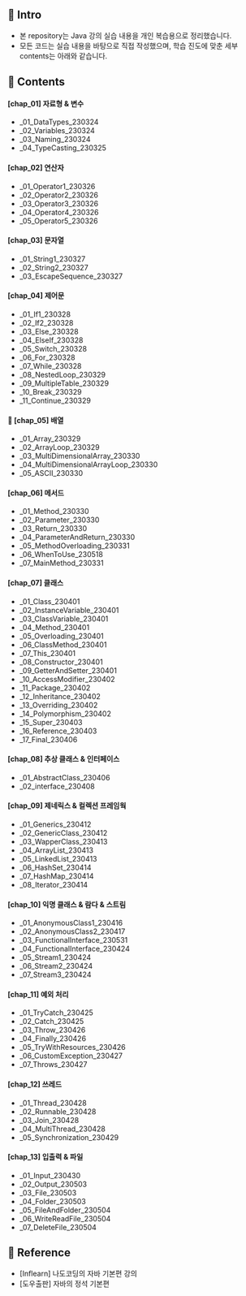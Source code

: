 ####
## 📌  Intro
- 본 repository는 Java 강의 실습 내용을 개인 복습용으로 정리했습니다.
- 모든 코드는 실습 내용을 바탕으로 직접 작성했으며, 학습 진도에 맞춘 세부 contents는 아래와 같습니다.
####
## 📌  Contents
#### [chap_01] 자료형 & 변수
- _01_DataTypes_230324
- _02_Variables_230324
- _03_Naming_230324
- _04_TypeCasting_230325
####
#### [chap_02] 연산자
- _01_Operator1_230326
- _02_Operator2_230326
- _03_Operator3_230326
- _04_Operator4_230326
- _05_Operator5_230326
####
#### [chap_03] 문자열
- _01_String1_230327
- _02_String2_230327
- _03_EscapeSequence_230327
####
#### [chap_04] 제어문
- _01_If1_230328
- _02_If2_230328
- _03_Else_230328
- _04_ElseIf_230328
- _05_Switch_230328
- _06_For_230328
- _07_While_230328
- _08_NestedLoop_230329
- _09_MultipleTable_230329
- _10_Break_230329
- _11_Continue_230329
####
#### 📌 [chap_05] 배열
- _01_Array_230329
- _02_ArrayLoop_230329
- _03_MultiDimensionalArray_230330
- _04_MultiDimensionalArrayLoop_230330
- _05_ASCII_230330
####
#### [chap_06] 메서드
- _01_Method_230330
- _02_Parameter_230330
- _03_Return_230330
- _04_ParameterAndReturn_230330
- _05_MethodOverloading_230331
- _06_WhenToUse_230518
- _07_MainMethod_230331
####
#### [chap_07] 클래스
- _01_Class_230401
- _02_InstanceVariable_230401
- _03_ClassVariable_230401
- _04_Method_230401
- _05_Overloading_230401
- _06_ClassMethod_230401
- _07_This_230401
- _08_Constructor_230401
- _09_GetterAndSetter_230401
- _10_AccessModifier_230402
- _11_Package_230402
- _12_Inheritance_230402
- _13_Overriding_230402
- _14_Polymorphism_230402
- _15_Super_230403
- _16_Reference_230403
- _17_Final_230406
####
#### [chap_08] 추상 클래스 & 인터페이스
- _01_AbstractClass_230406
- _02_interface_230408
####
#### [chap_09] 제네릭스 & 컬렉션 프레임웍
- _01_Generics_230412
- _02_GenericClass_230412
- _03_WapperClass_230413
- _04_ArrayList_230413
- _05_LinkedList_230413
- _06_HashSet_230414
- _07_HashMap_230414
- _08_Iterator_230414
####
#### [chap_10] 익명 클래스 & 람다 & 스트림
- _01_AnonymousClass1_230416
- _02_AnonymousClass2_230417
- _03_FunctionalInterface_230531
- _04_FunctionalInterface_230424
- _05_Stream1_230424
- _06_Stream2_230424
- _07_Stream3_230424
####
#### [chap_11] 예외 처리
- _01_TryCatch_230425
- _02_Catch_230425
- _03_Throw_230426
- _04_Finally_230426
- _05_TryWithResources_230426
- _06_CustomException_230427
- _07_Throws_230427
####
#### [chap_12] 쓰레드
- _01_Thread_230428
- _02_Runnable_230428
- _03_Join_230428
- _04_MultiThread_230428
- _05_Synchronization_230429
####
#### [chap_13] 입출력 & 파일
- _01_Input_230430
- _02_Output_230503
- _03_File_230503
- _04_Folder_230503
- _05_FileAndFolder_230504
- _06_WriteReadFile_230504
- _07_DeleteFile_230504
####
## 📌 Reference
- [Inflearn] 나도코딩의 자바 기본편 강의
- [도우출판] 자바의 정석 기본편
####
